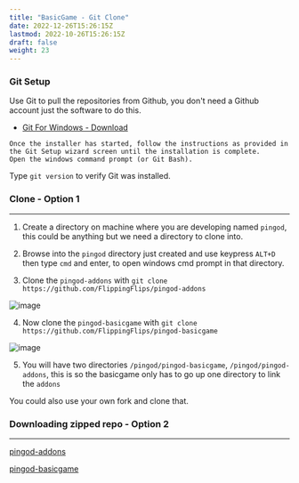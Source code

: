 ```yaml
---
title: "BasicGame - Git Clone"
date: 2022-12-26T15:26:15Z
lastmod: 2022-10-26T15:26:15Z
draft: false
weight: 23
---
```


### Git Setup

Use Git to pull the repositories from Github, you don't need a Github account just the software to do this.

- [Git For Windows - Download](https://gitforwindows.org/)

```
Once the installer has started, follow the instructions as provided in the Git Setup wizard screen until the installation is complete.
Open the windows command prompt (or Git Bash).
```

Type `git version` to verify Git was installed.

### Clone - Option 1
---

1. Create a directory on machine where you are developing named `pingod`, this could be anything but we need a directory to clone into.

2. Browse into the `pingod` directory just created and use keypress `ALT+D` then type `cmd` and enter, to open windows cmd prompt in that directory.

3. Clone the `pingod-addons` with `git clone https://github.com/FlippingFlips/pingod-addons`

![image](../../images/git-clone-addons.jpg)

4. Now clone the `pingod-basicgame` with `git clone https://github.com/FlippingFlips/pingod-basicgame`

![image](../../images/git-clone-basicgame.jpg)

5. You will have two directories `/pingod/pingod-basicgame`, `/pingod/pingod-addons`, this is so the basicgame only has to go up one directory to link the `addons`

You could also use your own fork and clone that.

### Downloading zipped repo - Option 2
---

[pingod-addons](https://github.com/FlippingFlips/pingod-addons/archive/refs/heads/main.zip)

[pingod-basicgame](https://github.com/FlippingFlips/pingod-basicgame/archive/refs/heads/main.zip)